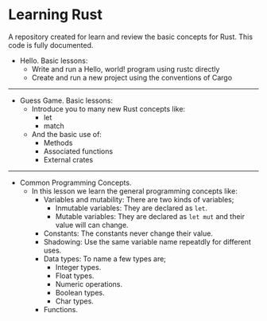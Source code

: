 # Learning Rust

A repository created for learn and review the basic concepts for Rust. This code is fully documented.

* Hello. Basic lessons:
  * Write and run a Hello, world! program using rustc directly
  * Create and run a new project using the conventions of Cargo
  
***
  
* Guess Game. Basic lessons:
  * Introduce you to many new Rust concepts like:
    * let
    * match
  * And the basic use of:
    * Methods
    * Associated functions
    * External crates
    
***
 
 * Common Programming Concepts.
   * In this lesson we learn the general programming concepts like:
     * Variables and mutability: There are two kinds of variables; 
       * Inmutable variables: They are declared as `let`.
       * Mutable variables: They are declared as `let mut` and their value will can change.
     * Constants: The constants never change their value.
     * Shadowing: Use the same variable name repeatdly for different uses. 
     * Data types: To name a few types are;
       * Integer types.
       * Float types.
       * Numeric operations.
       * Boolean types.
       * Char types.
     * Functions.

